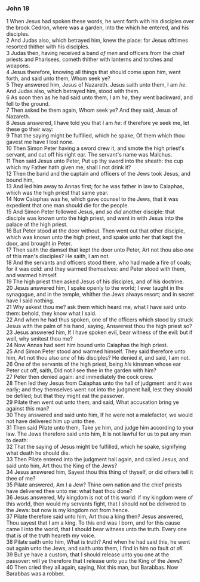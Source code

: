 ### John 18

1 When Jesus had spoken these words, he went forth with his disciples over the brook Cedron, where was a garden, into the which he entered, and his disciples.  
2 And Judas also, which betrayed him, knew the place: for Jesus ofttimes resorted thither with his disciples.  
3 Judas then, having received a band *of men* and officers from the chief priests and Pharisees, cometh thither with lanterns and torches and weapons.  
4 Jesus therefore, knowing all things that should come upon him, went forth, and said unto them, Whom seek ye?  
5 They answered him, Jesus of Nazareth. Jesus saith unto them, I am *he*. And Judas also, which betrayed him, stood with them.  
6 As soon then as he had said unto them, I am *he*, they went backward, and fell to the ground.  
7 Then asked he them again, Whom seek ye? And they said, Jesus of Nazareth.  
8 Jesus answered, I have told you that I am *he*: if therefore ye seek me, let these go their way:  
9 That the saying might be fulfilled, which he spake, Of them which thou gavest me have I lost none.  
10 Then Simon Peter having a sword drew it, and smote the high priest's servant, and cut off his right ear. The servant's name was Malchus.  
11 Then said Jesus unto Peter, Put up thy sword into the sheath: the cup which my Father hath given me, shall I not drink it?  
12 Then the band and the captain and officers of the Jews took Jesus, and bound him,  
13 And led him away to Annas first; for he was father in law to Caiaphas, which was the high priest that same year.  
14 Now Caiaphas was he, which gave counsel to the Jews, that it was expedient that one man should die for the people.  
15 And Simon Peter followed Jesus, and *so did* another disciple: that disciple was known unto the high priest, and went in with Jesus into the palace of the high priest.  
16 But Peter stood at the door without. Then went out that other disciple, which was known unto the high priest, and spake unto her that kept the door, and brought in Peter.  
17 Then saith the damsel that kept the door unto Peter, Art not thou also *one* of this man's disciples? He saith, I am not.  
18 And the servants and officers stood there, who had made a fire of coals; for it was cold: and they warmed themselves: and Peter stood with them, and warmed himself.  
19 The high priest then asked Jesus of his disciples, and of his doctrine.  
20 Jesus answered him, I spake openly to the world; I ever taught in the synagogue, and in the temple, whither the Jews always resort; and in secret have I said nothing.  
21 Why askest thou me? ask them which heard me, what I have said unto them: behold, they know what I said.  
22 And when he had thus spoken, one of the officers which stood by struck Jesus with the palm of his hand, saying, Answerest thou the high priest so?  
23 Jesus answered him, If I have spoken evil, bear witness of the evil: but if well, why smitest thou me?  
24 Now Annas had sent him bound unto Caiaphas the high priest.  
25 And Simon Peter stood and warmed himself. They said therefore unto him, Art not thou also *one* of his disciples? He denied *it*, and said, I am not.  
26 One of the servants of the high priest, being *his* kinsman whose ear Peter cut off, saith, Did not I see thee in the garden with him?  
27 Peter then denied again: and immediately the cock crew.  
28 Then led they Jesus from Caiaphas unto the hall of judgment: and it was early; and they themselves went not into the judgment hall, lest they should be defiled; but that they might eat the passover.  
29 Pilate then went out unto them, and said, What accusation bring ye against this man?  
30 They answered and said unto him, If he were not a malefactor, we would not have delivered him up unto thee.  
31 Then said Pilate unto them, Take ye him, and judge him according to your law. The Jews therefore said unto him, It is not lawful for us to put any man to death:  
32 That the saying of Jesus might be fulfilled, which he spake, signifying what death he should die.  
33 Then Pilate entered into the judgment hall again, and called Jesus, and said unto him, Art thou the King of the Jews?  
34 Jesus answered him, Sayest thou this thing of thyself, or did others tell it thee of me?  
35 Pilate answered, Am I a Jew? Thine own nation and the chief priests have delivered thee unto me: what hast thou done?  
36 Jesus answered, My kingdom is not of this world: if my kingdom were of this world, then would my servants fight, that I should not be delivered to the Jews: but now is my kingdom not from hence.  
37 Pilate therefore said unto him, Art thou a king then? Jesus answered, Thou sayest that I am a king. To this end was I born, and for this cause came I into the world, that I should bear witness unto the truth. Every one that is of the truth heareth my voice.  
38 Pilate saith unto him, What is truth? And when he had said this, he went out again unto the Jews, and saith unto them, I find in him no fault *at all*.  
39 But ye have a custom, that I should release unto you one at the passover: will ye therefore that I release unto you the King of the Jews?  
40 Then cried they all again, saying, Not this man, but Barabbas. Now Barabbas was a robber.  
